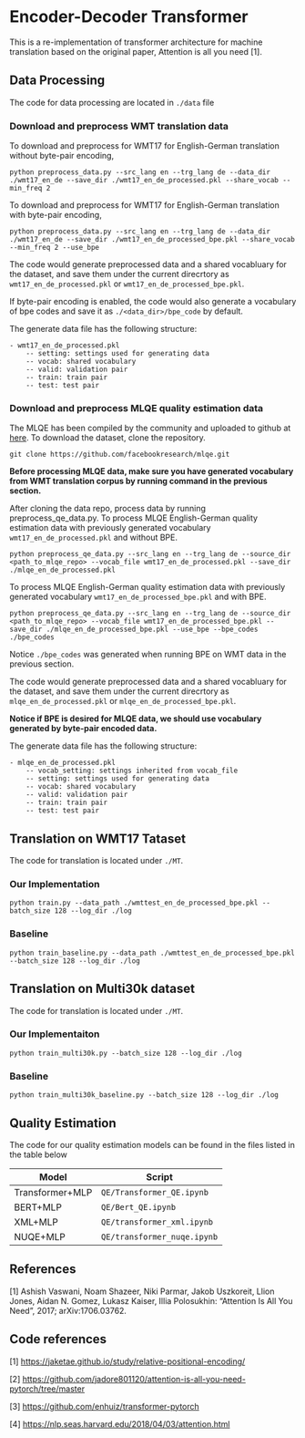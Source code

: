 # Encoder-Decoder Transformer
This is a re-implementation of transformer architecture for machine translation based on the original paper, Attention is all you need [1].


## Data Processing

The code for data processing are located in `./data` file

### Download and preprocess WMT translation data

To download and preprocess for WMT17 for English-German translation without byte-pair encoding, 
```
python preprocess_data.py --src_lang en --trg_lang de --data_dir ./wmt17_en_de --save_dir ./wmt17_en_de_processed.pkl --share_vocab --min_freq 2
```

To download and preprocess for WMT17 for English-German translation with byte-pair encoding,
```
python preprocess_data.py --src_lang en --trg_lang de --data_dir ./wmt17_en_de --save_dir ./wmt17_en_de_processed_bpe.pkl --share_vocab --min_freq 2 --use_bpe
```

The code would generate preprocessed data and a shared vocabluary for the dataset, and save them under the current direcrtory as `wmt17_en_de_processed.pkl` or `wmt17_en_de_processed_bpe.pkl`.

If byte-pair encoding is enabled, the code would also generate a vocabulary of bpe codes and save it as `./<data_dir>/bpe_code` by default.

The generate data file has the following structure:
```
- wmt17_en_de_processed.pkl
    -- setting: settings used for generating data
    -- vocab: shared vocabulary
    -- valid: validation pair
    -- train: train pair
    -- test: test pair
```

### Download and preprocess MLQE quality estimation data

The MLQE has been compiled by the community and uploaded to github at [here](https://github.com/facebookresearch/mlqe). To download the dataset, clone the repository.

```
git clone https://github.com/facebookresearch/mlqe.git
```

**Before processing MLQE data, make sure you have generated vocabulary from WMT translation corpus by running command in the previous section.**

After cloning the data repo, process data by running preprocess_qe_data.py.
To process MLQE English-German quality estimation data with previously generated vocabulary `wmt17_en_de_processed.pkl` and without BPE.

```
python preprocess_qe_data.py --src_lang en --trg_lang de --source_dir <path_to_mlqe_repo> --vocab_file wmt17_en_de_processed.pkl --save_dir ./mlqe_en_de_processed.pkl
```

To process MLQE English-German quality estimation data with previously generated vocabulary `wmt17_en_de_processed_bpe.pkl` and with BPE. 

```
python preprocess_qe_data.py --src_lang en --trg_lang de --source_dir <path_to_mlqe_repo> --vocab_file wmt17_en_de_processed_bpe.pkl --save_dir ./mlqe_en_de_processed_bpe.pkl --use_bpe --bpe_codes ./bpe_codes
```

Notice `./bpe_codes` was generated when running BPE on WMT data in the previous section.


The code would generate preprocessed data and a shared vocabluary for the dataset, and save them under the current direcrtory as `mlqe_en_de_processed.pkl` or `mlqe_en_de_processed_bpe.pkl`.

**Notice if BPE is desired for MLQE data, we should use vocabulary generated by byte-pair encoded data.**

The generate data file has the following structure:
```
- mlqe_en_de_processed.pkl
    -- vocab_setting: settings inherited from vocab_file
    -- setting: settings used for generating data
    -- vocab: shared vocabulary
    -- valid: validation pair
    -- train: train pair
    -- test: test pair
```



## Translation on WMT17 Tataset

The code for translation is located under `./MT`.

### Our Implementation

```
python train.py --data_path ./wmttest_en_de_processed_bpe.pkl --batch_size 128 --log_dir ./log
```

### Baseline

```
python train_baseline.py --data_path ./wmttest_en_de_processed_bpe.pkl --batch_size 128 --log_dir ./log
```


## Translation on Multi30k dataset

The code for translation is located under `./MT`.

### Our Implementaiton

```
python train_multi30k.py --batch_size 128 --log_dir ./log
```

### Baseline

```
python train_multi30k_baseline.py --batch_size 128 --log_dir ./log
```

## Quality Estimation

The code for our quality estimation models can be found in the files listed in the table below

| Model           | Script                   |
| --------------- | ------------------------ |
| Transformer+MLP | `QE/Transformer_QE.ipynb`   |
| BERT+MLP        | `QE/Bert_QE.ipynb`          |
| XML+MLP         | `QE/transformer_xml.ipynb`  |
| NUQE+MLP        | `QE/transformer_nuqe.ipynb` |

## References

[1] Ashish Vaswani, Noam Shazeer, Niki Parmar, Jakob Uszkoreit, Llion Jones, Aidan N. Gomez, Lukasz Kaiser, Illia Polosukhin: “Attention Is All You Need”, 2017; arXiv:1706.03762.

## Code references

[1] https://jaketae.github.io/study/relative-positional-encoding/

[2] https://github.com/jadore801120/attention-is-all-you-need-pytorch/tree/master

[3] https://github.com/enhuiz/transformer-pytorch

[4] https://nlp.seas.harvard.edu/2018/04/03/attention.html
